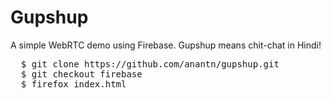 Gupshup
=======

A simple WebRTC demo using Firebase. Gupshup means chit-chat in Hindi!

<pre>
  $ git clone https://github.com/anantn/gupshup.git
  $ git checkout firebase
  $ firefox index.html
</pre>
